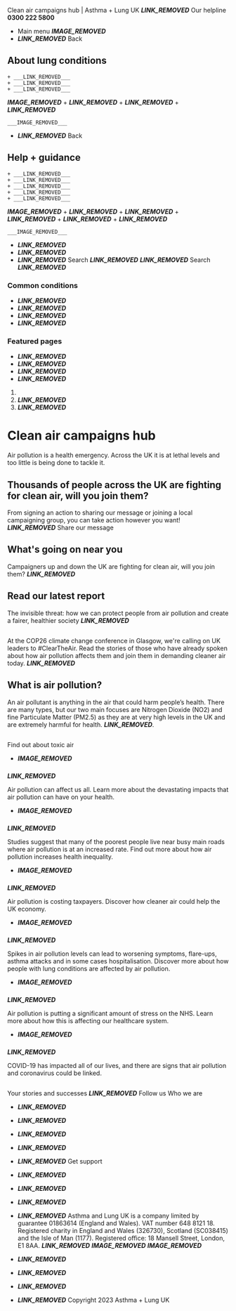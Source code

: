 
Clean air campaigns hub | Asthma + Lung UK
 ___LINK_REMOVED___
 Our helpline **0300 222 5800**
* Main menu
___IMAGE_REMOVED___
* ___LINK_REMOVED___
 Back
 
## About lung conditions
	+ ___LINK_REMOVED___
	+ ___LINK_REMOVED___
	+ ___LINK_REMOVED___
___IMAGE_REMOVED___
	+ ___LINK_REMOVED___
	+ ___LINK_REMOVED___
	+ ___LINK_REMOVED___
	
	
	___IMAGE_REMOVED___
* ___LINK_REMOVED___
 Back
 
## Help + guidance
	+ ___LINK_REMOVED___
	+ ___LINK_REMOVED___
	+ ___LINK_REMOVED___
	+ ___LINK_REMOVED___
	+ ___LINK_REMOVED___
___IMAGE_REMOVED___
	+ ___LINK_REMOVED___
	+ ___LINK_REMOVED___
	+ ___LINK_REMOVED___
	+ ___LINK_REMOVED___
	+ ___LINK_REMOVED___
	
	
	___IMAGE_REMOVED___
* ___LINK_REMOVED___
* ___LINK_REMOVED___
* ___LINK_REMOVED___
Search
___LINK_REMOVED___ 
 ___LINK_REMOVED___
Search
___LINK_REMOVED___
### Common conditions
* ___LINK_REMOVED___
* ___LINK_REMOVED___
* ___LINK_REMOVED___
* ___LINK_REMOVED___
### Featured pages
* ___LINK_REMOVED___
* ___LINK_REMOVED___
* ___LINK_REMOVED___
* ___LINK_REMOVED___
1. 
3. ___LINK_REMOVED___
5. ___LINK_REMOVED___
# Clean air campaigns hub
Air pollution is a health emergency. Across the UK it is at lethal levels and too little is being done to tackle it.
## Thousands of people across the UK are fighting for clean air, will you join them?
From signing an action to sharing our message or joining a local campaigning group, you can take action however you want!
___LINK_REMOVED___
Share our message
## What's going on near you
Campaigners up and down the UK are fighting for clean air, will you join them?
___LINK_REMOVED___
## Read our latest report
The invisible threat: how we can protect people from air pollution and create a fairer, healthier society
___LINK_REMOVED___
## 
At the COP26 climate change conference in Glasgow, we're calling on UK leaders to #ClearTheAir. Read the stories of those who have already spoken about how air pollution affects them and join them in demanding cleaner air today.
___LINK_REMOVED___ 
## What is air pollution?
An air pollutant is anything in the air that could harm people’s health. There are many types, but our two main focuses are Nitrogen Dioxide (NO2) and fine Particulate Matter (PM2.5) as they are at very high levels in the UK and are extremely harmful for health. ___LINK_REMOVED___.
## 
 Find out about toxic air
* ___IMAGE_REMOVED___
### 
 ___LINK_REMOVED___
 
 Air pollution can affect us all. Learn more about the devastating impacts that air pollution can have on your health.
* ___IMAGE_REMOVED___
### 
 ___LINK_REMOVED___
 
 Studies suggest that many of the poorest people live near busy main roads where air pollution is at an increased rate. Find out more about how air pollution increases health inequality.
* ___IMAGE_REMOVED___
### 
 ___LINK_REMOVED___
 
 Air pollution is costing taxpayers. Discover how cleaner air could help the UK economy.
* ___IMAGE_REMOVED___
### 
 ___LINK_REMOVED___
 
 Spikes in air pollution levels can lead to worsening symptoms, flare-ups, asthma attacks and in some cases hospitalisation. Discover more about how people with lung conditions are affected by air pollution.
* ___IMAGE_REMOVED___
### 
 ___LINK_REMOVED___
 
 Air pollution is putting a significant amount of stress on the NHS. Learn more about how this is affecting our healthcare system.
* ___IMAGE_REMOVED___
### 
 ___LINK_REMOVED___
 
 COVID-19 has impacted all of our lives, and there are signs that air pollution and coronavirus could be linked.
## 
 Your stories and successes
 ___LINK_REMOVED___
Follow us
 Who we are
 
* ___LINK_REMOVED___
* ___LINK_REMOVED___
* ___LINK_REMOVED___
* ___LINK_REMOVED___
* ___LINK_REMOVED___
 Get support
 
* ___LINK_REMOVED___
* ___LINK_REMOVED___
* ___LINK_REMOVED___
* ___LINK_REMOVED___
Asthma and Lung UK is a company limited by guarantee 01863614 (England and Wales). VAT number 648 8121 18.
Registered charity in England and Wales (326730), Scotland (SC038415) and the Isle of Man (1177). Registered office: 18 Mansell Street, London, E1 8AA.
___LINK_REMOVED___
___IMAGE_REMOVED___
___IMAGE_REMOVED___
* ___LINK_REMOVED___
* ___LINK_REMOVED___
* ___LINK_REMOVED___
* ___LINK_REMOVED___
 Copyright 2023 Asthma + Lung UK
 
